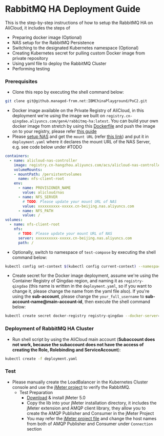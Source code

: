 # RabbitMQ HA Deployment Guide
This is the step-by-step instructions of how to setup the RabbitMQ HA on AliCloud, it includes the steps of
- Preparing docker image (Optional)
- NAS setup for the RabbitMQ Persistence
- Switching to the designated Kubernetes namespace (Optional)
- Creating Kubernetes secret for pulling custom Docker image from private repository
- Using yaml file to deploy the RabbitMQ Cluster
- Performing testing

### Prerequisites
- Clone this repo by executing the shell command below:
```sh
git clone git@github.managed-from.net:IBMChinaPlayground/PoC2.git
```
- Docker image available on the Private Registry of AliCloud, in this deployment we're using the image we built on `registry.cn-qingdao.aliyuncs.com/gen4/rabbitmq-ha:latest`. You can build your own docker image from stretch by using this [Dockerfile](docker/Dockerfile) and push the image on to your registry, please refer [this guide](docker/README.md)
- Please [setup NAS](https://help.aliyun.com/document_detail/27526.html) and get the ```mount URL``` (refer [this link](https://help.aliyun.com/document_detail/60431.html)) and put it in ```deployment.yaml``` where it declares the mount URL of the NAS Server, e.g. see code below under #TODO
```yaml
containers:
  - name: alicloud-nas-controller
    image: registry.cn-hangzhou.aliyuncs.com/acs/alicloud-nas-controller:v3.1.0-k8s1.11
    volumeMounts:
    - mountPath: /persistentvolumes
      name: nfs-client-root
    env:
      - name: PROVISIONER_NAME
        value: alicloud/nas
      - name: NFS_SERVER
        # TODO: Please update your mount URL of NAS
        value: xxxxxxxxxx-xxxxx.cn-beijing.nas.aliyuncs.com 
      - name: NFS_PATH
        value: /
volumes:
  - name: nfs-client-root
    nfs:
      # TODO: Please update your mount URL of NAS
      server: xxxxxxxxxx-xxxxx.cn-beijing.nas.aliyuncs.com
      path: /
```

- Optionally, switch to namespace of ```test-compose``` by executing the shell command below:

```sh
kubectl config set-context $(kubectl config current-context) --namespace=test-compose
```

- Create secret for the Docker image deployment, assume we're using the Container Registry of Qingdao region, and naming it as `registry-qingdao` (this name is written in the `deployment.yaml`, so if you want to change it, please change the name from the yaml file also). If you're using the **sub-account**, please change the `your_full_username` to **sub-account-name@main-account-id**, then execute the shell command below:
```sh
kubectl create secret docker-registry registry-qingdao --docker-server=registry.cn-qingdao.aliyuncs.com --docker-username=your_full_username --docker-password=your_password -n test-compose
```

### Deployment of RabbitMQ HA Cluster
- Run shell script by using the AliCloud main account (**Subaccount does not work, because the subaccount does not have the access of creating the Role, Rolebinding and ServiceAccount**): 
```sh
kubectl create -f deployment.yaml
```

### Test
- Please manually create the LoadBalancer in the Kubernetes Cluster console and use the [jMeter project](test/jmeter-project) to verify the RabbitMQ.
  - Test Preparation
    - [Download](https://jmeter.apache.org/download_jmeter.cgi) & install jMeter 5.0
    - Copy the lib into your jMeter installation directory, it includes the jMeter extension and AMQP client library, they allow you to create the AMQP Publisher and Consumer in the jMeter Project
    - You may refer the [jMeter project file](test/jmeter-project/rabbitmq-ha.jmx) and change the host names from both of AMQP Publisher and Consumer under `Connection` section